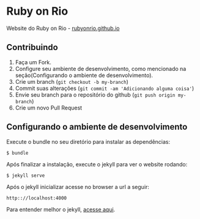 # Ruby on Rio

Website do Ruby on Rio - [rubyonrio.github.io](http://rubyonrio.github.io)

## Contribuindo

1. Faça um Fork.
2. Configure seu ambiente de desenvolvimento, como mencionado na seção(Configurando o ambiente de desenvolvimento).
4. Crie um branch (`git checkout -b my-branch`)
5. Commit suas alterações (`git commit -am 'Adicionando alguma coisa'`)
6. Envie seu branch para o repositório do github (`git push origin my-branch`)
7. Crie um novo Pull Request

## Configurando o ambiente de desenvolvimento


Execute o bundle no seu diretório para instalar as dependências:

    $ bundle

Após finalizar a instalação, execute o jekyll para ver o website rodando:

	$ jekyll serve


Após o jekyll inicializar acesse no browser a url a seguir:

    http:://localhost:4000


Para entender melhor o jekyll, [acesse aqui](htpp://jekyllrb.com).
